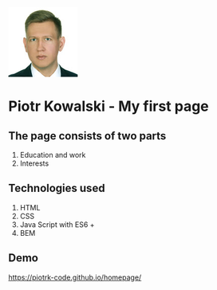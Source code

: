 ![Piotr](https://github.com/PiotrK-code/homepage/blob/main/images/IMG_2112.jpg?raw=true)

# Piotr Kowalski - My first page

## The page consists of two parts

1. Education and work
2. Interests

## Technologies used

1. HTML
2. CSS
3. Java Script with ES6 +
4. BEM

## Demo

https://piotrk-code.github.io/homepage/
